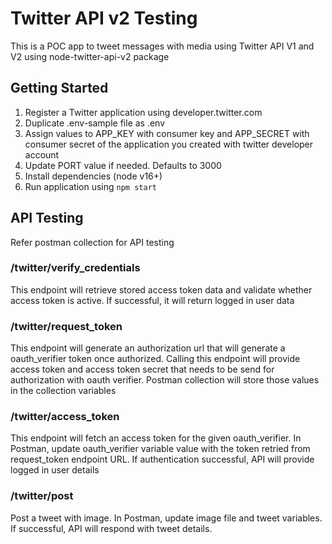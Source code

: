 # Twitter API v2 Testing

This is a POC app to tweet messages with media using Twitter API V1 and V2 using node-twitter-api-v2 package

## Getting Started

1. Register a Twitter application using developer.twitter.com
2. Duplicate .env-sample file as .env
3. Assign values to APP_KEY with consumer key and APP_SECRET with consumer secret of the application you created with twitter developer account
4. Update PORT value if needed. Defaults to 3000
5. Install dependencies (node v16+)
6. Run application using `npm start`

## API Testing

Refer postman collection for API testing

### /twitter/verify_credentials

This endpoint will retrieve stored access token data and validate whether access token is active. If successful, it will return logged in user data

### /twitter/request_token

This endpoint will generate an authorization url that will generate a oauth_verifier token once authorized.
Calling this endpoint will provide access token and access token secret that needs to be send for authorization with oauth verifier. Postman collection will store those values in the collection variables

### /twitter/access_token

This endpoint will fetch an access token for the given oauth_verifier. In Postman, update oauth_verifier variable value with the token retried from request_token endpoint URL. If authentication successful, API will provide logged in user details

### /twitter/post

Post a tweet with image. In Postman, update image file and tweet variables. If successful, API will respond with tweet details.
